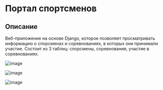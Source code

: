 # Портал спортсменов
## Описание
Веб-приложение на основе Django, которое позволяет просматривать информацию о спорсменах и соревнованиях, в которых они принимали участие. Состоит из 3 таблиц: спорсмены, соревнования, участие в соревнованиях.

![image](../attach/14.png)


![image](../attach/15.png)


![image](../attach/166.png)
